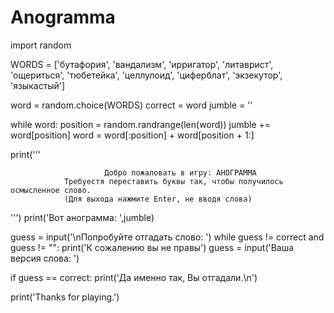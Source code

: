 # Anogramma
import random

WORDS = ['бутафория', 'вандализм', 'ирригатор', 'литаврист', 'ощериться', 'тюбетейка', 'целлулоид', 'циферблат',
         'экзекутор',
         'языкастый']

word = random.choice(WORDS)
correct = word
jumble = ''

while word:
    position = random.randrange(len(word))
    jumble += word[position]
    word = word[:position] + word[position + 1:]

print(''' 

                         Добро пожаловать в игру: АНОГРАММА
                Требуестя переставить буквы так, чтобы получилось осмысленное слово.
                (Для выхода нажмите Enter, не вводя слова)
''')
print('Вот анограмма: ',jumble)

guess = input('\nПопробуйте отгадать слово: ')
while guess != correct and guess != "":
    print('К сожалению вы не правы')
    guess = input('Ваша версия слова: ')
    
if guess == correct:
    print('Да именно так, Вы отгадали.\n')

print('Thanks for playing.')
